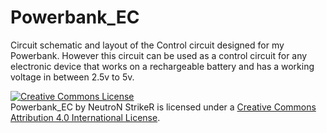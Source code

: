 Powerbank_EC
============

Circuit schematic and layout of the Control circuit designed for my Powerbank.
However this circuit can be used as a control circuit for any electronic device that works on a rechargeable battery and has a working 
voltage in between 2.5v to 5v.

<a rel="license" href="http://creativecommons.org/licenses/by/4.0/"><img alt="Creative Commons License" style="border-width:0" src="https://i.creativecommons.org/l/by/4.0/88x31.png" /></a><br /><span xmlns:dct="http://purl.org/dc/terms/" property="dct:title">Powerbank_EC</span> by <span xmlns:cc="http://creativecommons.org/ns#" property="cc:attributionName">NeutroN StrikeR</span> is licensed under a <a rel="license" href="http://creativecommons.org/licenses/by/4.0/">Creative Commons Attribution 4.0 International License</a>.
